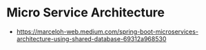 # Micro Service Architecture

- https://marceloh-web.medium.com/spring-boot-microservices-architecture-using-shared-database-69312a968530